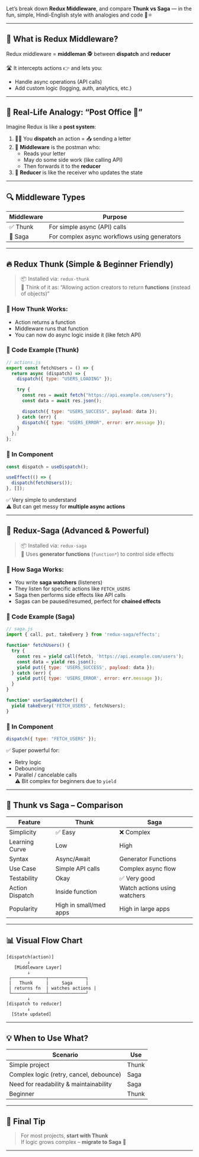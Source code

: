 Let’s break down **Redux Middleware**, and compare **Thunk vs Saga** — in the fun, simple, Hindi-English style with analogies and code 🍿⚛️

---

## 🎯 What is Redux Middleware?

Redux middleware = **middleman** 🕵️ between **dispatch** and **reducer**

🛣️ It intercepts actions 👉 and lets you:
- Handle async operations (API calls)
- Add custom logic (logging, auth, analytics, etc.)

---

## 🎥 Real-Life Analogy: “Post Office 📮”

Imagine Redux is like a **post system**:

1. 🧑‍💻 You **dispatch** an action = 📤 sending a letter
2. 📮 **Middleware** is the postman who:
   - Reads your letter
   - May do some side work (like calling API)
   - Then forwards it to the **reducer**
3. 🧾 **Reducer** is like the receiver who updates the state

---

## 🔍 Middleware Types

| Middleware | Purpose |
|------------|--------|
| ✅ Thunk | For simple async (API) calls |
| 🚀 Saga | For complex async workflows using generators |

---

## 🔥 Redux Thunk (Simple & Beginner Friendly)

> 📦 Installed via: `redux-thunk`  
> 🧠 Think of it as: “Allowing action creators to return **functions** (instead of objects)”

### 🔧 How Thunk Works:
- Action returns a function
- Middleware runs that function
- You can now do async logic inside it (like fetch API)

### 🔹 Code Example (Thunk)

```jsx
// actions.js
export const fetchUsers = () => {
  return async (dispatch) => {
    dispatch({ type: "USERS_LOADING" });

    try {
      const res = await fetch("https://api.example.com/users");
      const data = await res.json();

      dispatch({ type: "USERS_SUCCESS", payload: data });
    } catch (err) {
      dispatch({ type: "USERS_ERROR", error: err.message });
    }
  };
};
```

### 🧩 In Component

```jsx
const dispatch = useDispatch();

useEffect(() => {
  dispatch(fetchUsers());
}, []);
```

✅ Very simple to understand  
⚠️ But can get messy for **multiple async actions**

---

## 🚀 Redux-Saga (Advanced & Powerful)

> 📦 Installed via: `redux-saga`  
> 🧠 Uses **generator functions** (`function*`) to control side effects

### 🔧 How Saga Works:
- You write **saga watchers** (listeners)
- They listen for specific actions like `FETCH_USERS`
- Saga then performs side effects like API calls
- Sagas can be paused/resumed, perfect for **chained effects**

### 🔹 Code Example (Saga)

```js
// saga.js
import { call, put, takeEvery } from 'redux-saga/effects';

function* fetchUsers() {
  try {
    const res = yield call(fetch, 'https://api.example.com/users');
    const data = yield res.json();
    yield put({ type: 'USERS_SUCCESS', payload: data });
  } catch (err) {
    yield put({ type: 'USERS_ERROR', error: err.message });
  }
}

function* userSagaWatcher() {
  yield takeEvery('FETCH_USERS', fetchUsers);
}
```

### 🧩 In Component

```jsx
dispatch({ type: "FETCH_USERS" });
```

✅ Super powerful for:
- Retry logic
- Debouncing
- Parallel / cancelable calls  
⚠️ Bit complex for beginners due to `yield`

---

## 🧠 Thunk vs Saga – Comparison

| Feature | Thunk | Saga |
|--------|-------|------|
| Simplicity | ✅ Easy | ❌ Complex |
| Learning Curve | Low | High |
| Syntax | Async/Await | Generator Functions |
| Use Case | Simple API calls | Complex async flow |
| Testability | Okay | ✅ Very good |
| Action Dispatch | Inside function | Watch actions using watchers |
| Popularity | High in small/med apps | High in large apps |

---

## 📊 Visual Flow Chart

```plaintext
[dispatch(action)]
        ↓
   [Middleware Layer]
        ↓
 ┌─────────────┬──────────────┐
 |   Thunk     |     Saga     |
 | returns fn  | watches actions |
 └─────────────┴──────────────┘
        ↓
[dispatch to reducer]
        ↓
  [State updated]
```

---

## 💡 When to Use What?

| Scenario | Use |
|----------|-----|
| Simple project | Thunk |
| Complex logic (retry, cancel, debounce) | Saga |
| Need for readability & maintainability | Saga |
| Beginner | Thunk |

---

## 🧠 Final Tip

> For most projects, **start with Thunk**  
> If logic grows complex – **migrate to Saga** 💪

---
